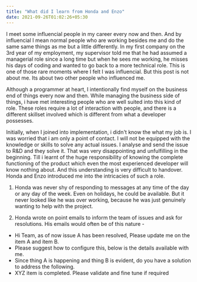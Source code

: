```yaml
---
title: "What did I learn from Honda and Enzo"
date: 2021-09-26T01:02:26+05:30
---
```


I meet some influencial people in my career every now and then. And by influencial I mean normal people who are working besides me and do the same same things as me but a little differently. In my first company on the 3rd year of my employment, my supervisor told me that he had assumed a managerial role since a long time but when he sees me working, he misses his days of coding and wanted to go back to a more technical role. This is one of those rare moments where I felt I was influencial. But this post is not about me. Its about two other people who influenced me. 

Although a programmer at heart, I intentionally find myself on the business end of things every now and then. While managing the business side of things, i have met interesting people who are well suited into this kind of role. These roles require a lot of interaction with people, and there is a different skillset involved which is different from what a developer possesses. 

Initially, when I joined into implementation, i didn't know the what my job is. I was worried that i am only a point of contact. I will not be equipped with the knowledge or skills to solve any actual issues. I analyse and send the issue to R&D and they solve it. That was very disappointing and unfulfilling in the beginning. Till i learnt of the huge responsibility of knowing the complete functioning of the product which even the most experienced developer will know nothing about. And this understanding is very difficult to handover. Honda and Enzo introduced me into the intricacies of such a role. 

1. Honda was never shy of responding to messages at any time of the day or any day of the week. Even on holidays, he could be available. But it never looked like he was over working, because he was just genuinely wanting to help with the project. 

2. Honda wrote on point emails to inform the team of issues and ask for resolutions. His emails would often be of this nature -  
* Hi Team, as of now issue A has been resolved, Please update me on the item A and item B. 
* Please suggest how to configure this, below is the details available with me. 
* Since thing A is happening and thing B is evident, do you have a solution to address the following. 
* XYZ item is completed. Please validate and fine tune if required 